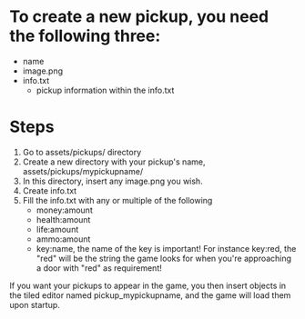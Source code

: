 # To create a new pickup, you need the following three:

- name
- image.png
- info.txt
	- pickup information within the info.txt

# Steps

1. Go to assets/pickups/ directory
2. Create a new directory with your pickup's name, assets/pickups/mypickupname/
3. In this directory, insert any image.png you wish.
4. Create info.txt
5. Fill the info.txt with any or multiple of the following
	- money:amount
	- health:amount
	- life:amount
	- ammo:amount
	- key:name, the name of the key is important! For instance key:red, the "red" will be the string the game looks for when you're approaching a door with "red" as requirement!

If you want your pickups to appear in the game, you then insert objects in the tiled editor named pickup_mypickupname, and
the game will load them upon startup.